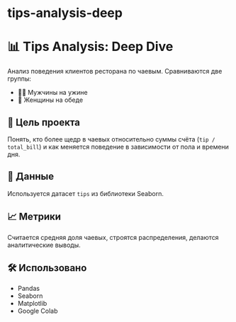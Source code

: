 # tips-analysis-deep

# 📊 Tips Analysis: Deep Dive

Анализ поведения клиентов ресторана по чаевым. Сравниваются две группы:

- 👨‍🦰 Мужчины на ужине
- 👩 Женщины на обеде

## 🧠 Цель проекта

Понять, кто более щедр в чаевых относительно суммы счёта (`tip / total_bill`) и как меняется поведение в зависимости от пола и времени дня.

## 📂 Данные

Используется датасет `tips` из библиотеки Seaborn.

## 📈 Метрики

Считается средняя доля чаевых, строятся распределения, делаются аналитические выводы.

## 🛠 Использовано

- Pandas
- Seaborn
- Matplotlib
- Google Colab
